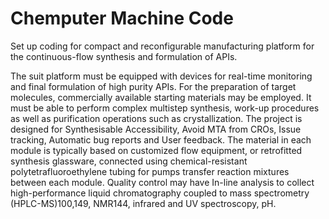 # Chemputer Machine Code
Set up coding for compact and reconfigurable manufacturing platform for the continuous-flow synthesis and formulation of APIs.


The suit platform must be equipped with devices for real-time monitoring and final formulation of high purity APIs. For the preparation of target molecules, commercially available starting materials may be employed.
It must be able to perform complex multistep synthesis, work-up procedures as well as purification operations such as crystallization. 
The project is designed for Synthesisable Accessibility, Avoid MTA from CROs, Issue tracking, Automatic bug reports and User feedback.
The material in each module is typically based on customized flow equipment, or retrofitted synthesis glassware, connected using chemical-resistant polytetrafluoroethylene tubing for pumps transfer reaction mixtures between each module. 
Quality control may have In-line analysis to collect high-performance liquid chromatography coupled to mass spectrometry (HPLC-MS)100,149, NMR144, infrared and UV spectroscopy, pH.

